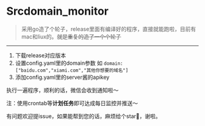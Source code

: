 # Srcdomain_monitor
> 采用go造了个轮子，release里面有编译好的程序，直接就能跑啦，目前有mac和liux的。~~就是重复的造了一个个轮子~~
---

1. 下载release对应版本
2. 设置config.yaml里的domain参数 
如 
`domain: ["baidu.com","xiami.com","其他你想要的域名"] `
3. 添加config.yaml里的server酱的apikey

执行一遍程序，顺利的话，微信会收到通知啦～

注：使用crontab等**计划任务**即可达成每日监控并推送～ 

有问题欢迎提issue，如果能帮到您的话，麻烦给个star🌟，谢啦。

